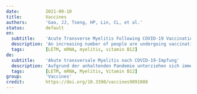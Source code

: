 ```yaml
---
date:          2021-09-10
title:         Vaccines
authors:       'Gao, JJ, Tseng, HP, Lin, CL, et al.'
status:        default
en:
  subtitle:    'Acute Transverse Myelitis Following COVID-19 Vaccination'
  description: 'An increasing number of people are undergoing vaccination for COVID-19 because of the ongoing pandemic. The newly developed, genetically engineered mRNA vaccines are critical for controlling the epidemic disease. However, major adverse effects, including neuroimmunological disorders, are being attributed to this vaccine. For instance, several cases of acute transverse myelitis (ATM) after COVID-19 vaccination have been reported in clinical trials. Here, we report an exceedingly rare case of longitudinally extensive transverse myelitis (LETM), a rare subtype of ATM involving three or more vertebral segments, that occurred shortly after vaccination with the Moderna COVID-19 (mRNA-1273) vaccine, with a comorbidity of vitamin B12 deficiency. The findings of subsequent investigations suggest the possibility that autoimmune responses are triggered by the reactions between anti-SARS-CoV-2 spike protein antibodies and tissue proteins, as well as the interaction between spike proteins and angiotensin-converting enzyme 2 receptors.'
  tags:        [LETM, mRNA, myelitis, vitamin B12]
de:
  subtitle:    'Akute transversale Myelitis nach COVID-19-Impfung'
  description: 'Aufgrund der anhaltenden Pandemie unterziehen sich immer mehr Menschen einer Impfung gegen COVID-19. Die neu entwickelten, gentechnisch hergestellten mRNA-Impfstoffe sind entscheidend für die Kontrolle der epidemischen Krankheit. Allerdings werden diesem Impfstoff erhebliche unerwünschte Wirkungen, einschließlich neuroimmunologischer Störungen, zugeschrieben. So wurden in klinischen Studien mehrere Fälle von akuter transverser Myelitis (ATM) nach COVID-19-Impfung gemeldet. Hier berichten wir über einen äußerst seltenen Fall von längs ausgedehnter transversaler Myelitis (LETM), einem seltenen Subtyp von ATM, der drei oder mehr Wirbelsegmente betrifft und kurz nach der Impfung mit dem Moderna COVID-19 (mRNA-1273)-Impfstoff auftrat und mit einem Vitamin-B12-Mangel einherging. Die Ergebnisse der nachfolgenden Untersuchungen legen die Möglichkeit nahe, dass Autoimmunreaktionen durch die Reaktionen zwischen Anti-SARS-CoV-2-Spike-Protein-Antikörpern und Gewebeproteinen sowie durch die Interaktion zwischen Spike-Proteinen und Angiotensin-Converting-Enzyme-2-Rezeptoren ausgelöst werden.' 
  tags:        [LETM, mRNA, Myelitis, Vitamin B12]
group:         'Vaccines'
credit:        https://doi.org/10.3390/vaccines9091008
---
```

